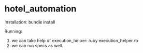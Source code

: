 # hotel_automation

Installation:
bundle install

Running:
1. we can take help of execution_helper: ruby execution_helper.rb
2. we can run specs as well.
